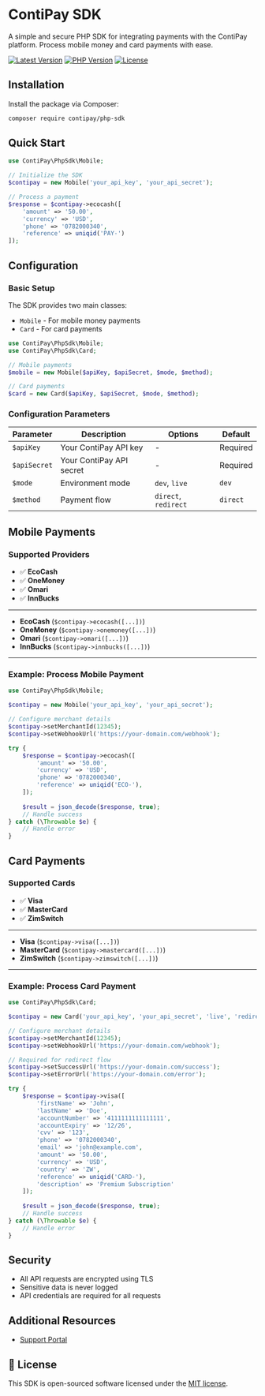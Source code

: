 # ContiPay SDK

A simple and secure PHP SDK for integrating payments with the ContiPay platform. Process mobile money and card payments with ease.

[![Latest Version](https://img.shields.io/packagist/v/contipay/php-sdk.svg)](https://packagist.org/packages/contipay/php-sdk)
[![PHP Version](https://img.shields.io/packagist/php-v/contipay/php-sdk.svg)](https://packagist.org/packages/contipay/php-sdk)
[![License](https://img.shields.io/packagist/l/contipay/php-sdk.svg)](LICENSE.md)

##  Installation

Install the package via Composer:

```bash
composer require contipay/php-sdk
```

##  Quick Start

```php
use ContiPay\PhpSdk\Mobile;

// Initialize the SDK
$contipay = new Mobile('your_api_key', 'your_api_secret');

// Process a payment
$response = $contipay->ecocash([
    'amount' => '50.00',
    'currency' => 'USD',
    'phone' => '0782000340',
    'reference' => uniqid('PAY-')
]);
```

## Configuration

### Basic Setup

The SDK provides two main classes:
- `Mobile` - For mobile money payments
- `Card` - For card payments

```php
use ContiPay\PhpSdk\Mobile;
use ContiPay\PhpSdk\Card;

// Mobile payments
$mobile = new Mobile($apiKey, $apiSecret, $mode, $method);

// Card payments
$card = new Card($apiKey, $apiSecret, $mode, $method);
```

### Configuration Parameters

| Parameter | Description | Options | Default |
|-----------|-------------|----------|---------|
| `$apiKey` | Your ContiPay API key | - | Required |
| `$apiSecret` | Your ContiPay API secret | - | Required |
| `$mode` | Environment mode | `dev`, `live` | `dev` |
| `$method` | Payment flow | `direct`, `redirect` | `direct` |

## Mobile Payments

### Supported Providers

- ✅ **EcoCash**
- ✅ **OneMoney**
- ✅ **Omari**
- ✅ **InnBucks**

---

* **EcoCash** (`$contipay->ecocash([...])`)
* **OneMoney** (`$contipay->onemoney([...])`)
* **Omari** (`$contipay->omari([...])`)
* **InnBucks** (`$contipay->innbucks([...])`)

---

### Example: Process Mobile Payment

```php
use ContiPay\PhpSdk\Mobile;

$contipay = new Mobile('your_api_key', 'your_api_secret');

// Configure merchant details
$contipay->setMerchantId(12345);
$contipay->setWebhookUrl('https://your-domain.com/webhook');

try {
    $response = $contipay->ecocash([
        'amount' => '50.00',
        'currency' => 'USD',
        'phone' => '0782000340',
        'reference' => uniqid('ECO-'),
    ]);
    
    $result = json_decode($response, true);
    // Handle success
} catch (\Throwable $e) {
    // Handle error
}
```

## Card Payments

### Supported Cards

- ✅ **Visa**
- ✅ **MasterCard**
- ✅ **ZimSwitch**

---

* **Visa** (`$contipay->visa([...])`)
* **MasterCard** (`$contipay->mastercard([...])`)
* **ZimSwitch** (`$contipay->zimswitch([...])`)

---

### Example: Process Card Payment

```php
use ContiPay\PhpSdk\Card;

$contipay = new Card('your_api_key', 'your_api_secret', 'live', 'redirect');

// Configure merchant details
$contipay->setMerchantId(12345);
$contipay->setWebhookUrl('https://your-domain.com/webhook');

// Required for redirect flow
$contipay->setSuccessUrl('https://your-domain.com/success');
$contipay->setErrorUrl('https://your-domain.com/error');

try {
    $response = $contipay->visa([
        'firstName' => 'John',
        'lastName' => 'Doe',
        'accountNumber' => '4111111111111111',
        'accountExpiry' => '12/26',
        'cvv' => '123',
        'phone' => '0782000340',
        'email' => 'john@example.com',
        'amount' => '50.00',
        'currency' => 'USD',
        'country' => 'ZW',
        'reference' => uniqid('CARD-'),
        'description' => 'Premium Subscription'
    ]);
    
    $result = json_decode($response, true);
    // Handle success
} catch (\Throwable $e) {
    // Handle error
}
```

## Security

- All API requests are encrypted using TLS
- Sensitive data is never logged
- API credentials are required for all requests

## Additional Resources

- [Support Portal](https://contipay.co.zw)

## 📄 License

This SDK is open-sourced software licensed under the [MIT license](LICENSE.md).